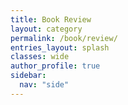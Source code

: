 ```yaml
---
title: Book Review
layout: category
permalink: /book/review/
entries_layout: splash
classes: wide
author_profile: true
sidebar:
  nav: "side"
---
```


